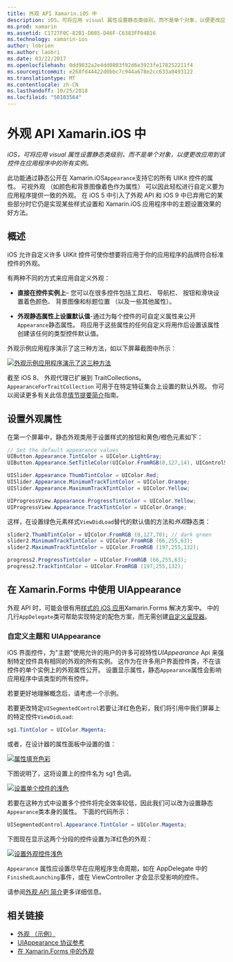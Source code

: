 ```yaml
---
title: 外观 API Xamarin.iOS 中
description: iOS，可将应用 visual 属性设置静态类级别，而不是单个对象，以便更改应用到该控件在应用程序中的所有实例。
ms.prod: xamarin
ms.assetid: C1727F0C-82B1-D085-D46F-C6383FF04B16
ms.technology: xamarin-ios
author: lobrien
ms.author: laobri
ms.date: 03/22/2017
ms.openlocfilehash: 0dd9832a2e4dd0803f92d6e3923fe178252211f4
ms.sourcegitcommit: e268fd44422d0bbc7c944a678e2cc633a0493122
ms.translationtype: MT
ms.contentlocale: zh-CN
ms.lasthandoff: 10/25/2018
ms.locfileid: "50103564"
---
```

# <a name="appearance-api-in-xamarinios"></a>外观 API Xamarin.iOS 中

_iOS，可将应用 visual 属性设置静态类级别，而不是单个对象，以便更改应用到该控件在应用程序中的所有实例。_

此功能通过静态公开在 Xamarin.iOS`Appearance`支持它的所有 UIKit 控件的属性。 可视外观 （如颜色和背景图像着色作为属性） 可以因此轻松进行自定义要为应用程序提供一致的外观。 在 iOS 5 中引入了外观 API 和 iOS 9 中已弃用它的某些部分时它仍是实现某些样式设置和 Xamarin.iOS 应用程序中的主题设置效果的好方法。

## <a name="overview"></a>概述

iOS 允许自定义许多 UIKit 控件可使你想要将应用于你的应用程序的品牌符合标准控件的外观。

有两种不同的方式来应用自定义外观：

- **直接在控件实例上**– 您可以在很多控件包括工具栏、 导航栏、 按钮和滑块设置着色颜色、 背景图像和标题位置 （以及一些其他属性）。

- **外观静态属性上设置默认值**-通过为每个控件的可自定义属性来公开`Appearance`静态属性。 将应用于这些属性的任何自定义将用作后设置该属性创建该任何的类型控件默认值。

外观示例应用程序演示了这三种方法，如以下屏幕截图中所示：

 [![](introduction-to-the-appearance-api-images/appearance01.png "外观示例应用程序演示了这三种方法")](introduction-to-the-appearance-api-images/appearance01.png#lightbox)

截至 iOS 8、 外观代理已扩展到 TraitCollections。
 `AppearanceForTraitCollection` 可用于在特定特征集合上设置的默认外观。 你可以阅读更多有关此信息[情节提要简介](~/ios/user-interface/storyboards/unified-storyboards.md)指南。


## <a name="setting-appearance-properties"></a>设置外观属性

在第一个屏幕中，静态外观类用于设置样式的按钮和黄色/橙色元素如下：

```csharp
// Set the default appearance values
UIButton.Appearance.TintColor = UIColor.LightGray;
UIButton.Appearance.SetTitleColor(UIColor.FromRGB(0,127,14), UIControlState.Normal);

UISlider.Appearance.ThumbTintColor = UIColor.Red;
UISlider.Appearance.MinimumTrackTintColor = UIColor.Orange;
UISlider.Appearance.MaximumTrackTintColor = UIColor.Yellow;

UIProgressView.Appearance.ProgressTintColor = UIColor.Yellow;
UIProgressView.Appearance.TrackTintColor = UIColor.Orange;
```

这样，在设置绿色元素样式`ViewDidLoad`替代的默认值的方法和*外观*静态类：

```csharp
slider2.ThumbTintColor = UIColor.FromRGB (0,127,70); // dark green
slider2.MinimumTrackTintColor = UIColor.FromRGB (66,255,63);
slider2.MaximumTrackTintColor = UIColor.FromRGB (197,255,132);
```

```csharp
progress2.ProgressTintColor = UIColor.FromRGB (66,255,63);
progress2.TrackTintColor = UIColor.FromRGB (197,255,132);
```

## <a name="using-uiappearance-in-xamarinforms"></a>在 Xamarin.Forms 中使用 UIAppearance

外观 API 时，可能会很有用[样式的 iOS 应用](~/xamarin-forms/platform/ios/theme.md#uiappearance)Xamarin.Forms 解决方案中。 中的几行`AppDelegate`类可帮助实现特定的配色方案，而无需创建[自定义呈现器](~/xamarin-forms/app-fundamentals/custom-renderer/index.md)。


### <a name="custom-themes-and-uiappearance"></a>自定义主题和 UIAppearance

iOS 界面控件，为"主题"使用允许的用户的许多可视特性*UIAppearance* Api 来强制特定控件具有相同的外观的所有实例。 这作为在许多用户界面控件类，不在该控件的单个实例上的外观属性公开。 设置显示属性，静态`Appearance`属性会影响应用程序中该类型的所有控件。

若要更好地理解概念后，请考虑一个示例。

若要更改特定`UISegmentedControl`若要让洋红色色彩，我们将引用中我们屏幕上的特定控件`ViewDidLoad`:

```csharp
sg1.TintColor = UIColor.Magenta;
```

或者，在设计器的属性面板中设置的值： 

[![](introduction-to-the-appearance-api-images/propertiespadtint.png "属性填充色彩")](introduction-to-the-appearance-api-images/propertiespadtint.png#lightbox)

下图说明了，这将设置上的控件名为 sg1 色调。

 [![](introduction-to-the-appearance-api-images/image53.png "设置单个控件的浅色")](introduction-to-the-appearance-api-images/image53.png#lightbox)

若要在这种方式中设置多个控件将完全效率较低，因此我们可以改为设置静态`Appearance`类本身的属性。 下面的代码所示：

```csharp
UISegmentedControl.Appearance.TintColor = UIColor.Magenta;
```

下图现在显示这两个分段的控件设置为洋红色的外观：

 [![](introduction-to-the-appearance-api-images/image54.png "设置外观控件浅色")](introduction-to-the-appearance-api-images/image54.png#lightbox)

`Appearance` 属性应设置尽早在应用程序生命周期，如在 AppDelegate 中的`FinishedLaunching`事件，或在 ViewController 才会显示受影响的控件。


请参阅[外观 API 简介](~/ios/user-interface/ios-ui/introduction-to-the-appearance-api.md)更多详细信息。


## <a name="related-links"></a>相关链接

- [外观 （示例）](https://developer.xamarin.com/samples/monotouch/IntroToAppearance/)
- [UIAppearance 协议参考](https://developer.apple.com/library/ios/documentation/UIKit/Reference/UIAppearance_Protocol/)
- [在 Xamarin.Forms 中的外观](~/xamarin-forms/platform/ios/theme.md#uiappearance)
